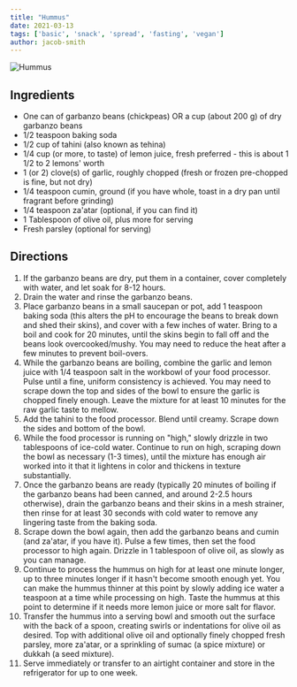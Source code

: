 ```yaml
---
title: "Hummus"
date: 2021-03-13
tags: ['basic', 'snack', 'spread', 'fasting', 'vegan']
author: jacob-smith
---
```


![Hummus](/pix/hummus.webp)

## Ingredients

- One can of garbanzo beans (chickpeas) OR a cup (about 200 g) of dry garbanzo beans
- 1/2 teaspoon baking soda
- 1/2 cup of tahini (also known as tehina)
- 1/4 cup (or more, to taste) of lemon juice, fresh preferred - this is about 1 1/2 to 2 lemons' worth
- 1 (or 2) clove(s) of garlic, roughly chopped (fresh or frozen pre-chopped is fine, but not dry)
- 1/4 teaspoon cumin, ground (if you have whole, toast in a dry pan until fragrant before grinding)
- 1/4 teaspoon za'atar (optional, if you can find it)
- 1 Tablespoon of olive oil, plus more for serving
- Fresh parsley (optional for serving)

## Directions

1. If the garbanzo beans are dry, put them in a container, cover completely with water, and let soak for 8-12 hours.
2. Drain the water and rinse the garbanzo beans.
3. Place garbanzo beans in a small saucepan or pot, add 1 teaspoon baking soda (this alters the pH to encourage the beans to break down and shed their skins), and cover with a few inches of water. Bring to a boil and cook for 20 minutes, until the skins begin to fall off and the beans look overcooked/mushy. You may need to reduce the heat after a few minutes to prevent boil-overs.
4. While the garbanzo beans are boiling, combine the garlic and lemon juice with 1/4 teaspoon salt in the workbowl of your food processor. Pulse until a fine, uniform consistency is achieved. You may need to scrape down the top and sides of the bowl to ensure the garlic is chopped finely enough. Leave the mixture for at least 10 minutes for the raw garlic taste to mellow.
5. Add the tahini to the food processor. Blend until creamy. Scrape down the sides and bottom of the bowl.
6. While the food processor is running on "high," slowly drizzle in two tablespoons of ice-cold water. Continue to run on high, scraping down the bowl as necessary (1-3 times), until the mixture has enough air worked into it that it lightens in color and thickens in texture substantially.
7. Once the garbanzo beans are ready (typically 20 minutes of boiling if the garbanzo beans had been canned, and around 2-2.5 hours otherwise), drain the garbanzo beans and their skins in a mesh strainer, then rinse for at least 30 seconds with cold water to remove any lingering taste from the baking soda.
8. Scrape down the bowl again, then add the garbanzo beans and cumin (and za'atar, if you have it). Pulse a few times, then set the food processor to high again. Drizzle in 1 tablespoon of olive oil, as slowly as you can manage.
9. Continue to process the hummus on high for at least one minute longer, up to three minutes longer if it hasn't become smooth enough yet. You can make the hummus thinner at this point by slowly adding ice water a teaspoon at a time while processing on high. Taste the hummus at this point to determine if it needs more lemon juice or more salt for flavor.
10. Transfer the hummus into a serving bowl and smooth out the surface with the back of a spoon, creating swirls or indentations for olive oil as desired. Top with additional olive oil and optionally finely chopped fresh parsley, more za'atar, or a sprinkling of sumac (a spice mixture) or dukkah (a seed mixture).
11. Serve immediately or transfer to an airtight container and store in the refrigerator for up to one week.
